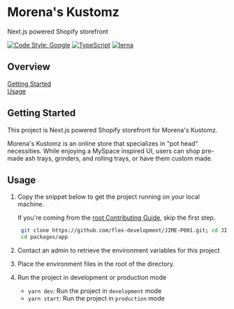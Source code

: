 # Morena's Kustomz

Next.js powered Shopify storefront

[![Code Style: Google](https://img.shields.io/badge/code%20style-google-blueviolet.svg)](https://github.com/google/gts)
[![TypeScript](https://badgen.net/badge/-/typescript?icon=typescript&label)](https://www.typescriptlang.org/)
[![lerna](https://img.shields.io/badge/maintained%20with-lerna-cc00ff.svg)](https://lerna.js.org/)

## Overview

[Getting Started](#getting-started)  
[Usage](#usage)

## Getting Started

This project is Next.js powered Shopify storefront for Morena's Kustomz.

Morena's Kustomz is an online store that specializes in "pot head" necessities.
While enjoying a MySpace inspired UI, users can shop pre-made ash trays,
grinders, and rolling trays, or have them custom made.

## Usage

1. Copy the snippet below to get the project running on your local machine.

   If you're coming from the
   [root Contributing Guide](../../../docs/CONTRIBUTING.md), skip the first
   step.

   ```zsh
    git clone https://github.com/flex-development/JIME-P001.git; cd JIME-P001; yarn
    cd packages/app
   ```

2. Contact an admin to retrieve the environment variables for this project

3. Place the environment files in the root of the directory.

4. Run the project in development or production mode

   - `yarn dev`: Run the project in `development` mode
   - `yarn start`: Run the project in `production` mode
